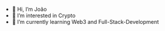 - 👋 Hi, I’m João
- 👀 I’m interested in Crypto
- 🌱 I’m currently learning Web3 and Full-Stack-Development


<!---
mrjonny171/mrjonny171 is a ✨ special ✨ repository because its `README.md` (this file) appears on your GitHub profile.
You can click the Preview link to take a look at your changes.
--->
